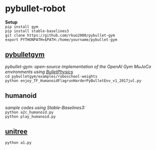 # pybullet-robot
**Setup**<br>
`pip install gym`<br>
`pip install stable-baselines3`<br>
`git clone https://github.com/rkuo2000/pybullet-gym`<br>
`export PYTHONPATH=$PATH:/home/yourname/pybullet-gym`

## [pybulletgym](https://github.com/benelot/pybullet-gym)
*pybullet-gym: open-source implementation of the OpenAI Gym MuJoCo environments using [BulletPhysics](https://github.com/bulletphysics/bullet3)*<br>
`cd pybulletgym/examples/roboschool-weights`<br>
`python enjoy_TF_HumanoidFlagrunHarderPyBulletEnv_v1_2017jul.py`<br>

## humanoid
*sample codes using Stable-Baselines3:*<br>
`python a2c_humanoid.py`<br>
`python play_humanoid.py`<br>

## [unitree](https://github.com/unitreerobotics/unitree_pybullet)
`python a1.py`<br>

